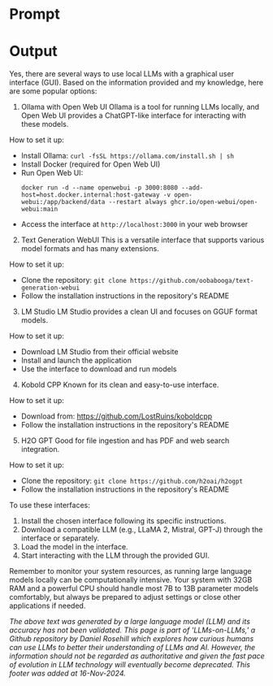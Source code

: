 # Prompt

# Output

Yes, there are several ways to use local LLMs with a graphical user interface (GUI). Based on the information provided and my knowledge, here are some popular options:

1. Ollama with Open Web UI
   Ollama is a tool for running LLMs locally, and Open Web UI provides a ChatGPT-like interface for interacting with these models.

How to set it up:

- Install Ollama: `curl -fsSL https://ollama.com/install.sh | sh`
- Install Docker (required for Open Web UI)
- Run Open Web UI:
  ```
  docker run -d --name openwebui -p 3000:8080 --add-host=host.docker.internal:host-gateway -v open-webui:/app/backend/data --restart always ghcr.io/open-webui/open-webui:main
  ```
- Access the interface at `http://localhost:3000` in your web browser

2. Text Generation WebUI
   This is a versatile interface that supports various model formats and has many extensions.

How to set it up:

- Clone the repository: `git clone https://github.com/oobabooga/text-generation-webui`
- Follow the installation instructions in the repository's README

3. LM Studio
   LM Studio provides a clean UI and focuses on GGUF format models.

How to set it up:

- Download LM Studio from their official website
- Install and launch the application
- Use the interface to download and run models

4. Kobold CPP
   Known for its clean and easy-to-use interface.

How to set it up:

- Download from: https://github.com/LostRuins/koboldcpp
- Follow the installation instructions in the repository's README

5. H2O GPT
   Good for file ingestion and has PDF and web search integration.

How to set it up:

- Clone the repository: `git clone https://github.com/h2oai/h2ogpt`
- Follow the installation instructions in the repository's README

To use these interfaces:

1. Install the chosen interface following its specific instructions.
2. Download a compatible LLM (e.g., LLaMA 2, Mistral, GPT-J) through the interface or separately.
3. Load the model in the interface.
4. Start interacting with the LLM through the provided GUI.

Remember to monitor your system resources, as running large language models locally can be computationally intensive. Your system with 32GB RAM and a powerful CPU should handle most 7B to 13B parameter models comfortably, but always be prepared to adjust settings or close other applications if needed.

*The above text was generated by a large language model (LLM) and its accuracy has not been validated. This page is part of 'LLMs-on-LLMs,' a Github repository by Daniel Rosehill which explores how curious humans can use LLMs to better their understanding of LLMs and AI. However, the information should not be regarded as authoritative and given the fast pace of evolution in LLM technology will eventually become deprecated. This footer was added at 16-Nov-2024.*


